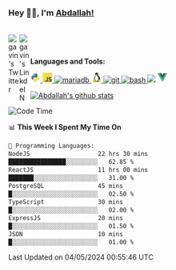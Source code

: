 ### Hey 👋🏽, I'm [Abdallah!](https://www.linkedin.com/in/al0olo/)

<br/>

<a href="https://twitter.com/AliFabdallah3">
  <img align="left" alt="gavin's Twitter" width="22px" src="https://cdn.jsdelivr.net/npm/simple-icons@v3/icons/twitter.svg" />
</a>
<a href="https://www.linkedin.com/in/al0olo/">
  <img align="left" alt="gavin's LinkdeIN" width="22px" src="https://cdn.jsdelivr.net/npm/simple-icons@v3/icons/linkedin.svg" />
</a>

<a href="https://visitor-badge.laobi.icu/badge?page_id=gavindsouza.visitor-badge"></a>

<br />

**Languages and Tools:**

<p align="left">
<a href="//python.org" target="_blank"> <img src="https://raw.githubusercontent.com/devicons/devicon/master/icons/python/python-original.svg" alt="python" width="20" height="20"/> </a>
<a href="https://developer.mozilla.org/en-US/docs/Web/JavaScript" target="_blank"> <img src="https://raw.githubusercontent.com/devicons/devicon/master/icons/javascript/javascript-original.svg" alt="javascript" width="20" height="20"/> </a>
<a href="https://mariadb.org/" target="_blank"> <img src="https://www.vectorlogo.zone/logos/mariadb/mariadb-icon.svg" alt="mariadb" width="20" height="20"/> </a>
<a href="https://www.linux.org/" target="_blank"> <img src="https://raw.githubusercontent.com/devicons/devicon/master/icons/linux/linux-original.svg" alt="linux" width="20" height="20"/> </a>
<a href="https://git-scm.com/" target="_blank"> <img src="https://www.vectorlogo.zone/logos/git-scm/git-scm-icon.svg" alt="git" width="20" height="20"/> </a>
<a href="https://www.gnu.org/software/bash/" target="_blank"> <img src="https://www.vectorlogo.zone/logos/gnu_bash/gnu_bash-icon.svg" alt="bash" width="20" height="20"/> </a>
<a href="https://frappeframework.com/"><img height="20" src="https://raw.githubusercontent.com/frappe/frappe/develop/.github/frappe-framework-logo.svg"></a>
<a href="https://vuejs.org/" target="_blank"> <img height="20" src="https://raw.githubusercontent.com/github/explore/80688e429a7d4ef2fca1e82350fe8e3517d3494d/topics/vue/vue.png"> </a>
</p>

[![Abdallah's github stats](https://github-readme-stats-kappa-six.vercel.app/api?username=al0olo&show_icons=true&hide_border=true&theme=radical)](#)

<!--START_SECTION:waka-->

![Code Time](http://img.shields.io/badge/Code%20Time-3%2C079%20hrs%205%20mins-blue)

📊 **This Week I Spent My Time On**

```text
💬 Programming Languages:
NodeJS                   22 hrs 30 mins       ████████████████░░░░░░░░░   62.85 %
ReactJS                  11 hrs 00 mins       ███████░░░░░░░░░░░░░░░░░░   31.00 %
PostgreSQL               45 mins              █░░░░░░░░░░░░░░░░░░░░░░░░   02.50 %
TypeScript               30 mins              █░░░░░░░░░░░░░░░░░░░░░░░░   02.00 %
ExpressJS                20 mins              █░░░░░░░░░░░░░░░░░░░░░░░░   01.50 %
JSON                     10 mins              █░░░░░░░░░░░░░░░░░░░░░░░░   01.00 %
```

Last Updated on 04/05/2024 00:55:46 UTC

<!--END_SECTION:waka-->
